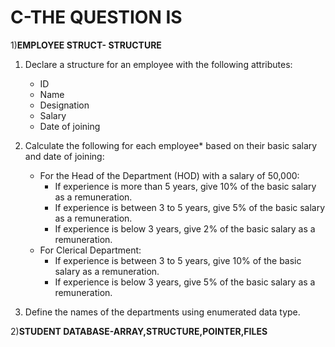# C-THE QUESTION IS

1)**EMPLOYEE STRUCT- STRUCTURE**
1. Declare a structure for an employee with the following attributes:
   - ID
   - Name
   - Designation
   - Salary
   - Date of joining

2. Calculate the following for each employee* based on their basic salary and date of joining:
   - For the Head of the Department (HOD) with a salary of 50,000:
     - If experience is more than 5 years, give 10% of the basic salary as a remuneration.
     - If experience is between 3 to 5 years, give 5% of the basic salary as a remuneration.
     - If experience is below 3 years, give 2% of the basic salary as a remuneration.
   - For Clerical Department:
     - If experience is between 3 to 5 years, give 10% of the basic salary as a remuneration.
     - If experience is below 3 years, give 5% of the basic salary as a remuneration.

3. Define the names of the departments using enumerated data type.

2)**STUDENT DATABASE-ARRAY,STRUCTURE,POINTER,FILES**
